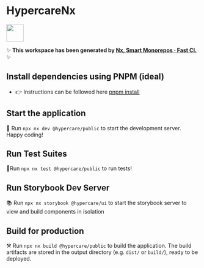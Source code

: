 # HypercareNx

<a alt="Nx logo" href="https://nx.dev" target="_blank" rel="noreferrer"><img src="https://raw.githubusercontent.com/nrwl/nx/master/images/nx-logo.png" width="45"></a>

✨ **This workspace has been generated by [Nx, Smart Monorepos · Fast CI.](https://nx.dev)** ✨

## Install dependencies using PNPM (ideal)

- 👉 Instructions can be followed here [pnpm install](https://pnpm.io/installation#using-corepack)

## Start the application

🚀 Run `npx nx dev @hypercare/public` to start the development server. Happy coding!

## Run Test Suites

🚦Run `npx nx test @hypercare/public` to run tests!

## Run Storybook Dev Server

📚 Run `npx nx storybook @hypercare/ui` to start the storybook server to view and build components in isolation

## Build for production

⚒️ Run `npx nx build @hypercare/public` to build the application. The build artifacts are stored in the output directory (e.g. `dist/` or `build/`), ready to be deployed.
